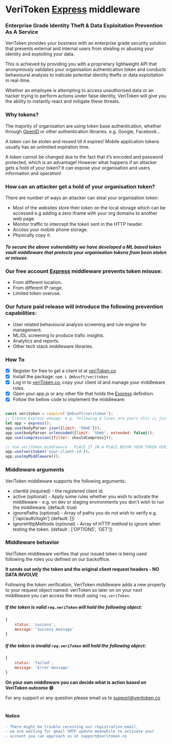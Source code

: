 # VeriToken [Express](https://expressjs.com/) middleware

### Enterprise Grade Identity Theft & Data Exploitation Prevention As A Service
VeriToken provides your business with an enterprise grade security solution that prevents external and internal users from stealing or abusing your identity and exploiting your data.

This is achieved by providing you with a proprietary lightweight API that anonymously validates your organisation authentication token and conducts behavioural analysis to indicate potential identity thefts or data exploitation in real-time.

Whether an employee is attempting to access unauthorised data or an hacker trying to perform actions under false identity, VeriToken will give you the ability to instantly react and mitigate these threats.

### Why tokens?
The majority of organisation are using token base authentication, whether through [OpenID](https://openid.net/) or other authentication libraries. e.g. Google, Facebook… 

A token can be stolen and reused till it expires! Mobile application tokens usually has an unlimited expiration time. 

A token cannot be changed due to the fact that it’s encoded and password protected, which is an advantage! However what happens if an attacker gets a hold of your token? It can expose your organisation and users information and operation!

### How can an attacker get a hold of your organisation token?
There are number of ways an attacker can steal your organisation token:
- Most of the websites store their token on the local storage which can be accessed e.g adding a zero iframe with your org domains to another web page.
- Monitor traffic to intercept the token sent in the HTTP header.
- Access your mobile phone storage.
- Physically copy it.

##### To secure the above vulnerability we have developed a ML based token vault middleware that protects your organisation tokens from been stolen or misuse.

### Our free account [Express](https://expressjs.com/) middleware prevents token misuse:
- From different location.
- From different IP range.
- Limited token overuse.

### Our future paid release will introduce the following prevention capabilities:
- User related behavioural analysis screening and rule engine for management.
- ML/DL screening to produce trafic insights.
- Analytics and reports.
- Other tech stack middleware libraries.

### How To
- [x] Register for free to get a client id at [veriToken.co](https://veriToken.co/#/auth/register/client)
- [x] Install the package: ```npm i @mbsoft/veritoken```
- [x] Log in to [veriToken.co](https://veriToken.co), copy your client id and manage your middleware roles.
- [x] Open your app.js or any other file that holds the [Express](https://expressjs.com/) definition.
- [x] Follow the bellow code to implement the middleware: 
```javascript

const veritoken = require('@mbsoft/veritoken');
// Create Express webapp. e.g. following 4 lines are yours this is just an example
let app = express();
app.use(bodyParser.json({limit: '50mb'}));
app.use(bodyParser.urlencoded({limit: '50mb', extended: false}));
app.use(compression({filter: shouldCompress}));

// Use veriToken middleware - PLACE IT IN A PLACE BEFOR YOUR TOKEN VERIFICATION MIDDLEWARE
app.use(veritoken('your-client-id'));
app.use(myMiddleware());

```

### Middleware arguments
VeriToken middleware supports the following arguments:
- clientId (required) - the registered client id.
- active (optional) - Apply some rules whether you wish to activate the middleware - e.g. on dev or staging environments you don't wish to run the middleware. (default: true)
- ignorePaths (optional) - Array of paths you do not wish to verify e.g. ['/api/auth/login'] (default: [])
- ignoreHttpMethods (optional) - Array of HTTP method to ignore when testing the token. (default : ['OPTIONS', 'GET'])

### Middleware behavior
VeriToken middleware verifies that your issued token is being used following the roles you defined on our backoffice.

**It sends out only the token and the original client request headers - NO DATA INVOLVE**

Following the token verification, VeriToken middleware adds a new property to your request object named: veriToken so later on on your next middleware you can access the result using ```req.veriToken```.

##### If the token is valid ```req.veriToken``` will hold the following object: 
```javascript
{
    status: 'success',
    message: 'Success message'
}
```


##### If the token is invalid ```req.veriToken``` will hold the following object: 
```javascript
{
    status: 'failed',
    message: 'Error message'
}
```

**On your own middleware you can decide what is action based on VeriToken outcome :smile:**

For any support or any question please email us to [support@veritoken.co](mailto:support@veritoken.co)

#

#### Notice
```diff
- There might be trouble receiving our registration email, 
- we are waiting for gmail SMTP update meanwhile to activate your 
- account you can approach us at support@veritoken.co
```
